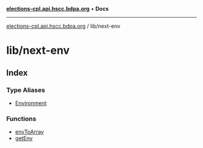 [**elections-cpl.api.hscc.bdpa.org**](../../README.md) • **Docs**

***

[elections-cpl.api.hscc.bdpa.org](../../README.md) / lib/next-env

# lib/next-env

## Index

### Type Aliases

- [Environment](type-aliases/Environment.md)

### Functions

- [envToArray](functions/envToArray.md)
- [getEnv](functions/getEnv.md)
